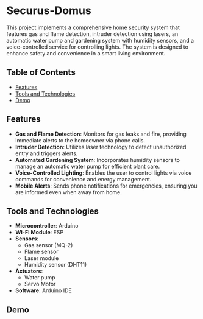 # Securus-Domus

This project implements a comprehensive home security system that features gas and flame detection, intruder detection using lasers, an automatic water pump and gardening system with humidity sensors, and a voice-controlled service for controlling lights. The system is designed to enhance safety and convenience in a smart living environment.

## Table of Contents

- [Features](#features)
- [Tools and Technologies](#tools-and-technologies)
- [Demo](#demo)

## Features

- **Gas and Flame Detection**: Monitors for gas leaks and fire, providing immediate alerts to the homeowner via phone calls.
- **Intruder Detection**: Utilizes laser technology to detect unauthorized entry and triggers alerts.
- **Automated Gardening System**: Incorporates humidity sensors to manage an automatic water pump for efficient plant care.
- **Voice-Controlled Lighting**: Enables the user to control lights via voice commands for convenience and energy management.
- **Mobile Alerts**: Sends phone notifications for emergencies, ensuring you are informed even when away from home.

## Tools and Technologies

- **Microcontroller**: Arduino
- **Wi-Fi Module**: ESP 
- **Sensors**:
  - Gas sensor (MQ-2)
  - Flame sensor
  - Laser module
  - Humidity sensor (DHT11)
- **Actuators**:
  - Water pump
  - Servo Motor
- **Software**: Arduino IDE

## Demo



